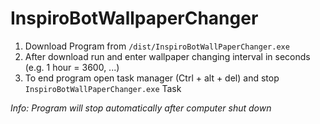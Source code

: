 # InspiroBotWallpaperChanger
1. Download Program from ``/dist/InspiroBotWallPaperChanger.exe``
2. After download run and enter wallpaper changing interval in seconds (e.g. 1 hour = 3600, ...)
3. To end program open task manager (Ctrl + alt + del) and stop ``InspiroBotWallPaperChanger.exe`` Task

_Info: Program will stop automatically after computer shut down_

